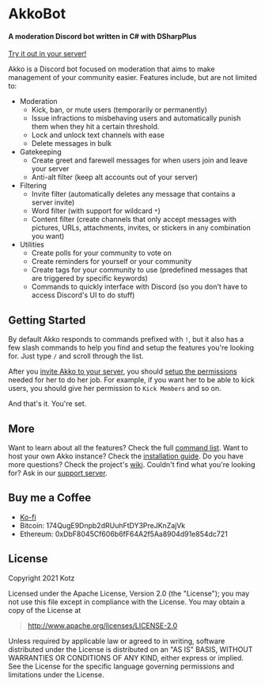 # AkkoBot
#### A moderation Discord bot written in C# with DSharpPlus

[Try it out in your server!][AkkoInvite]

Akko is a Discord bot focused on moderation that aims to make management of your community easier.
Features include, but are not limited to:

- Moderation
	- Kick, ban, or mute users (temporarily or permanently)
	- Issue infractions to misbehaving users and automatically punish them when they hit a certain threshold.
	- Lock and unlock text channels with ease
	- Delete messages in bulk
- Gatekeeping
	- Create greet and farewell messages for when users join and leave your server
	- Anti-alt filter (keep alt accounts out of your server)
- Filtering
	- Invite filter (automatically deletes any message that contains a server invite)
	- Word filter (with support for wildcard `*`)
	- Content filter (create channels that only accept messages with pictures, URLs, attachments, invites, or stickers in any combination you want)
- Utilities
	- Create polls for your community to vote on
	- Create reminders for yourself or your community
	- Create tags for your community to use (predefined messages that are triggered by specific keywords)
	- Commands to quickly interface with Discord (so you don't have to access Discord's UI to do stuff)

## Getting Started

By default Akko responds to commands prefixed with `!`, but it also has a few slash commands to help you find and setup the features you're looking for. Just type `/` and scroll through the list.

After you [invite Akko to your server][AkkoInvite], you should [setup the permissions][Role101] needed for her to do her job. For example, if you want her to be able to kick users, you should give her permission to `Kick Members` and so on.

And that's it. You're set.

## More
Want to learn about all the features? Check the full [command list][CommandList].
Want to host your own Akko instance? Check the [installation guide][InstallationGuide].
Do you have more questions? Check the project's [wiki][GithubWiki].
Couldn't find what you're looking for? Ask in our [support server][SupportServer].

## Buy me a Coffee
- [Ko-fi]
- Bitcoin: 174QugE9Dnpb2dRUuhFtDY3PreJKnZajVk
- Ethereum: 0xDbF8045Cf606b6fF64A2f5Aa8904d91e854dc721

## License
Copyright 2021 Kotz

Licensed under the Apache License, Version 2.0 (the "License");
you may not use this file except in compliance with the License.
You may obtain a copy of the License at

> http://www.apache.org/licenses/LICENSE-2.0

Unless required by applicable law or agreed to in writing, software
distributed under the License is distributed on an "AS IS" BASIS,
WITHOUT WARRANTIES OR CONDITIONS OF ANY KIND, either express or implied.
See the License for the specific language governing permissions and
limitations under the License.

[AkkoInvite]: https://discord.com/api/oauth2/authorize?client_id=893158413402505299&permissions=274877909056&scope=applications.commands%20bot
[CommandList]: https://www.google.com/
[InstallationGuide]: https://www.google.com/
[GithubWiki]: https://www.google.com/
[SupportServer]: https://www.google.com/
[Role101]: https://support.discord.com/hc/en-us/articles/214836687-Role-Management-101
[Ko-fi]: https://ko-fi.com/kaoticz